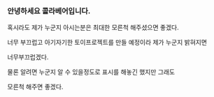 ### 안녕하세요 콜라베어입니다.
혹시라도 제가 누군지 아시는분은 최대한 모른척 해주셨으면 좋겠다.

너무 부끄럽고 아기자기한 토이프로젝트를 만들 예정이라 제가 누군지 밝혀지면

너무부끄럽겠다.

물론 알려면 누군지 알 수 있을정도로 표시를 해놓긴 했지만 그래도

모른척 해주면 좋겠다.

<!--
**colabear92/colabear92** is a ✨ _special_ ✨ repository because its `README.md` (this file) appears on your GitHub profile.

Here are some ideas to get you started:

- 🔭 I’m currently working on ...
- 🌱 I’m currently learning ...
- 👯 I’m looking to collaborate on ...
- 🤔 I’m looking for help with ...
- 💬 Ask me about ...
- 📫 How to reach me: ...
- 😄 Pronouns: ...
- ⚡ Fun fact: ...
-->
